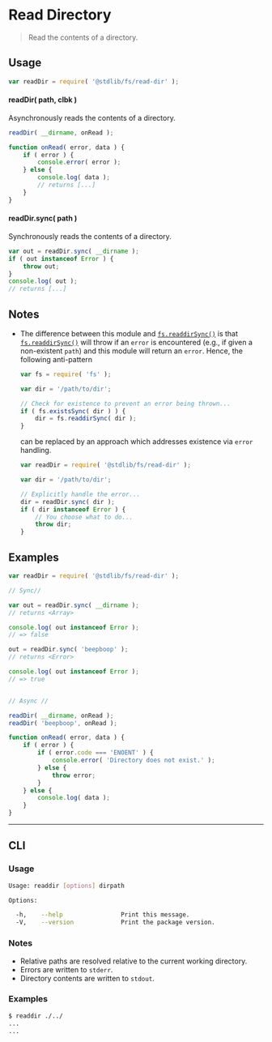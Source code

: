 # Read Directory

> Read the contents of a directory.


<!-- <usage> -->

## Usage

``` javascript
var readDir = require( '@stdlib/fs/read-dir' );
```

#### readDir( path, clbk )

Asynchronously reads the contents of a directory.

``` javascript
readDir( __dirname, onRead );

function onRead( error, data ) {
    if ( error ) {
        console.error( error );
    } else {
        console.log( data );
        // returns [...]
    }
}
```

#### readDir.sync( path )

Synchronously reads the contents of a directory.

``` javascript
var out = readDir.sync( __dirname );
if ( out instanceof Error ) {
    throw out;
}
console.log( out );
// returns [...]
```

<!-- </usage> -->


<!-- <notes> -->

## Notes

* The difference between this module and [`fs.readdirSync()`][fs] is that [`fs.readdirSync()`][fs] will throw if an `error` is encountered (e.g., if given a non-existent `path`) and this module will return an `error`. Hence, the following anti-pattern

  ``` javascript
  var fs = require( 'fs' );

  var dir = '/path/to/dir';

  // Check for existence to prevent an error being thrown...
  if ( fs.existsSync( dir ) ) {
      dir = fs.readdirSync( dir );
  }
  ```

  can be replaced by an approach which addresses existence via `error` handling.

  ``` javascript
  var readDir = require( '@stdlib/fs/read-dir' );

  var dir = '/path/to/dir';

  // Explicitly handle the error...
  dir = readDir.sync( dir );
  if ( dir instanceof Error ) {
      // You choose what to do...
      throw dir;
  }
  ```

<!-- </notes> -->


<!-- <examples> -->

## Examples

``` javascript
var readDir = require( '@stdlib/fs/read-dir' );

// Sync//

var out = readDir.sync( __dirname );
// returns <Array>

console.log( out instanceof Error );
// => false

out = readDir.sync( 'beepboop' );
// returns <Error>

console.log( out instanceof Error );
// => true


// Async //

readDir( __dirname, onRead );
readDir( 'beepboop', onRead );

function onRead( error, data ) {
    if ( error ) {
        if ( error.code === 'ENOENT' ) {
            console.error( 'Directory does not exist.' );
        } else {
            throw error;
        }
    } else {
        console.log( data );
    }
}
```

<!-- </examples> -->


---

<!-- <cli> -->

## CLI

<!-- <usage> -->

### Usage

``` bash
Usage: readdir [options] dirpath

Options:

  -h,    --help                Print this message.
  -V,    --version             Print the package version.
```

<!-- </usage> -->


<!-- <notes> -->

### Notes

* Relative paths are resolved relative to the current working directory.
* Errors are written to `stderr`.
* Directory contents are written to `stdout`.

<!-- </notes> -->


<!-- <examples> -->

### Examples

``` bash
$ readdir ./../
...
...
```

<!-- </examples> -->

<!-- </cli> -->


<!-- <links> -->

[fs]: https://nodejs.org/api/fs.html

<!-- </links> -->
